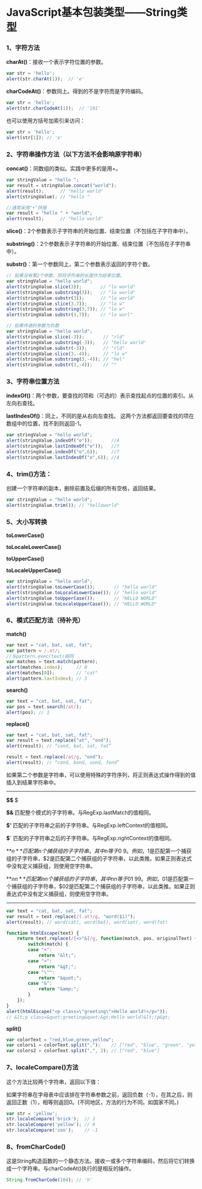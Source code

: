 
JavaScript基本包装类型——String类型
=========

### 1、字符方法
**charAt()**：接收一个表示字符位置的参数。
```javascript
var str = 'hello';     
alert(str.charAt(1));  // 'e'
```
**charCodeAt()**：参数同上。得到的不是字符而是字符编码。
```javascript
var str = 'hello';     
alert(str.charCodeAt(1));  // '101'
```
也可以使用方括号加索引来访问：
```javascript
var str = 'hello';     
alert(str[1]); // 'e'
```
### 2、字符串操作方法（以下方法不会影响原字符串）

**concat()**：同数组的类似。实践中更多的是用+。
```javascript
var stringValue = "hello ";
var result = stringValue.concat("world");
alert(result);      // "hello world"
alert(stringValue); // "hello "

//通常采用"+"拼接
var result = "hello " + "world";
alert(result);      // "hello world"
```
**slice()**：2个参数表示子字符串的开始位置、结束位置（不包括在子字符串中）。

**substring()**：2个参数表示子字符串的开始位置、结束位置（不包括在子字符串中）。

**substr()**：第一个参数同上，第二个参数表示返回的字符个数。
```javascript
// 如果没有第2个参数，则将字符串的长度作为结束位置。
var stringValue = "hello world";
alert(stringValue.slice(3));       // "lo world"
alert(stringValue.substring(3));   // "lo world"
alert(stringValue.substr(3));      // "lo world"
alert(stringValue.slice(3,7));     // "lo w"
alert(stringValue.substring(3,7)); // "lo w"
alert(stringValue.substr(3,7));    // "lo worl"
```
```javascript
// 如果传递的参数为负数
var stringValue = "hello world";
alert(stringValue.slice(-3));       // "rld"
alert(stringValue.substring(-3));   // "hello world"
alert(stringValue.substr(-3));      // "rld"
alert(stringValue.slice(3,-4));     // "lo w"
alert(stringValue.substring(3,-4)); // "hel"
alert(stringValue.substr(3,-4));    // ""
```


### 3、字符串位置方法

**indexOf()**：两个参数，要查找的项和（可选的）表示查找起点的位置的索引。从左向右查找。

**lastIndesOf()**：同上，不同的是从右向左查找。 这两个方法都返回要查找的项在数组中的位置，找不到则返回-1。

```javascript
var stringValue = "hello world";
alert(stringValue.indexOf("o"));       //4
alert(stringValue.lastIndexOf("o"));   //7 
alert(stringValue.indexOf("o",6));     //7
alert(stringValue.lastIndesOf("o",6)); //4
```
### 4、trim()方法：

创建一个字符串的副本，删除前置及后缀的所有空格，返回结果。
```javascript
var stringValue = "hello world";
alert(stringValue.trim()); // "helloworld"
```
### 5、大小写转换

**toLowerCase()**

**toLocaleLowerCase()**

**toUpperCase()**

**toLocaleUpperCase()**
```javascript
var stringValue = "hello world";
alert(stringValue.toLowerCase());       // "hello world"
alert(stringValue.toLocaleLowerCase()); // "hello world"
alert(stringValue.toUpperCase());       // "HELLO WORLD"
alert(stringValue.toLocaleUpperCase()); // "HELLO WORLD"
```
### 6、模式匹配方法（待补充）

**match()**
```javascript
var text = "cat, bat, sat, fat";
var pattern = /.at/;
//与pattern.exec(text)相同
var matches = text.match(pattern);
alert(matches.index);     // 0
alert(matches[0]);        // "cat"
alert(pattern.lastIndex); // 3
```
**search()**
```javascript
var text = "cat, bat, sat, fat";
var pos = text.search(/at/);
alert(pos); // 1
```
**replace()**
```javascript
var text = "cat, bat, sat, fat";
var result = text.replace("at", "ond");
alert(result); // “cond, bat, sat, fat”

result = text.replace(/at/g, "ond");
alert(result); // “cond, bond, sond, fond”
```
如果第二个参数是字符串，可以使用特殊的字符序列，将正则表达式操作得到的值插入到结果字符串中。

-----------------
**$$**  $

**$&**  匹配整个模式的子字符串。与RegExp.lastMatch的值相同。

**$'**  匹配的子字符串之前的子字符串。与RegExp.leftContext的值相同。

**$`**  匹配的子字符串之后的子字符串。与RegExp.rightContext的值相同。

**$n**  匹配第n个捕获组的子字符串，其中n等于0~9。例如，$1是匹配第一个捕获组的子字符串，$2是匹配第二个捕获组的子字符串，以此类推。如果正则表达式中没有定义捕获组，则使用空字符串。

**$nn** 匹配第nn个捕获组的子字符串，其中nn等于01~99。例如，$01是匹配第一个捕获组的子字符串，$02是匹配第二个捕获组的子字符串，以此类推。如果正则表达式中没有定义捕获组，则使用空字符串。

-----------------
```javascript
var text = "cat, bat, sat, fat";
var result = text.replace(/(.at)/g, "word($1)");
alert(result); // word(cat), word(bat), word(sat), word(fat)
```
```javascript
function htmlEscape(text) {
    return text.replace(/[<>"&]/g, function(match, pos, originalText) {
        switch(match) {
        case "<":
            return "&lt;";
        case ">":
            return "&gt;";
        case "\"":
            return "&quot;";
        case "&":
            return "&amp;";
        }
    });
}
alert(htmlEscape("<p class=\"greeting\">Hello world!</p>")); 
// &lt;p class=&quot;greeting&quot;&gt;Hello world!&lt;/p&gt;
```
**split()**
```javascript
var colorText = "red,blue,green,yellow";
var colors1 = colorText.split(",");    // ["red", "blue", "green", "yellow"]
var colors2 = colorText.split(",", 2); // ["red", "blue"]
```
### 7、localeCompare()方法

这个方法比较两个字符串，返回以下值：

如果字符串在字母表中应该排在字符串参数之前，返回负数（-1），在其之后，则返回正数（1），相等则返回0。(不同地区，方法的行为不同。如国家不同。)
```javascript
var str = 'yellow';
str.localeCompare('brick');  // 1
str.localeCompare('yellow'); // 0
str.localeCompare('zoo');    // -1
```
### 8、fromCharCode()

这是String构造函数的一个静态方法。接收一或多个字符串编码，然后将它们转换成一个字符串。与charCodeAt()执行的是相反的操作。
```javascript
String.fromCharCode(104); // 'h'
```

